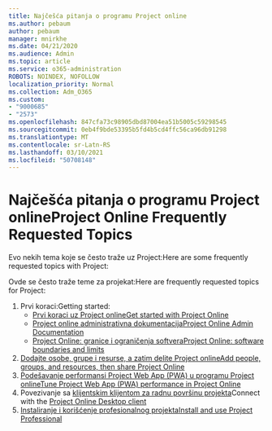 ```yaml
---
title: Najčešća pitanja o programu Project online
ms.author: pebaum
author: pebaum
manager: mnirkhe
ms.date: 04/21/2020
ms.audience: Admin
ms.topic: article
ms.service: o365-administration
ROBOTS: NOINDEX, NOFOLLOW
localization_priority: Normal
ms.collection: Adm_O365
ms.custom:
- "9000685"
- "2573"
ms.openlocfilehash: 847cfa73c98905dbd87004ea51b5005c59298545
ms.sourcegitcommit: 0eb4f9bde53395b5fd4b5cd4ffc56ca96db91298
ms.translationtype: MT
ms.contentlocale: sr-Latn-RS
ms.lasthandoff: 03/10/2021
ms.locfileid: "50708148"
---
```

# <a name="project-online-frequently-requested-topics"></a><span data-ttu-id="6ef00-102">Najčešća pitanja o programu Project online</span><span class="sxs-lookup"><span data-stu-id="6ef00-102">Project Online Frequently Requested Topics</span></span>

<span data-ttu-id="6ef00-103">Evo nekih tema koje se često traže uz Project:</span><span class="sxs-lookup"><span data-stu-id="6ef00-103">Here are some frequently requested topics with Project:</span></span>

<span data-ttu-id="6ef00-104">Ovde se često traže teme za projekat:</span><span class="sxs-lookup"><span data-stu-id="6ef00-104">Here are frequently requested topics for Project:</span></span>
1.  <span data-ttu-id="6ef00-105">Prvi koraci:</span><span class="sxs-lookup"><span data-stu-id="6ef00-105">Getting started:</span></span> 
    -   [<span data-ttu-id="6ef00-106">Prvi koraci uz Project online</span><span class="sxs-lookup"><span data-stu-id="6ef00-106">Get started with Project Online</span></span>](https://docs.microsoft.com/projectonline/get-started-with-project-online) 
    -   [<span data-ttu-id="6ef00-107">Project online administrativna dokumentacija</span><span class="sxs-lookup"><span data-stu-id="6ef00-107">Project Online Admin Documentation</span></span>](https://docs.microsoft.com/projectonline/project-online) 
    -   [<span data-ttu-id="6ef00-108">Project Online: granice i ograničenja softvera</span><span class="sxs-lookup"><span data-stu-id="6ef00-108">Project Online: software boundaries and limits</span></span>](https://docs.microsoft.com/ProjectOnline/project-online-software-boundaries-and-limits) 
2.  [<span data-ttu-id="6ef00-109">Dodajte osobe, grupe i resurse, a zatim delite Project online</span><span class="sxs-lookup"><span data-stu-id="6ef00-109">Add people, groups, and resources, then share Project Online</span></span>](https://docs.microsoft.com/projectonline/step-2-add-people-to-project-online) 
3.  [<span data-ttu-id="6ef00-110">Podešavanje performansi Project Web App (PWA) u programu Project online</span><span class="sxs-lookup"><span data-stu-id="6ef00-110">Tune Project Web App (PWA) performance in Project Online</span></span>](https://docs.microsoft.com/projectonline/tune-project-online-performance)
4.  <span data-ttu-id="6ef00-111">Povezivanje sa [klijentskim klijentom za radnu površinu projekta](https://docs.microsoft.com/projectonline/connect-to-project-online-with-the-project-online-desktop-client)</span><span class="sxs-lookup"><span data-stu-id="6ef00-111">Connect with the [Project Online Desktop client](https://docs.microsoft.com/projectonline/connect-to-project-online-with-the-project-online-desktop-client)</span></span> 
5.  [<span data-ttu-id="6ef00-112">Instaliranje i korišćenje profesionalnog projekta</span><span class="sxs-lookup"><span data-stu-id="6ef00-112">Install and use Project Professional</span></span>](https://support.office.com/article/install-project-7059249b-d9fe-4d61-ab96-5c5bf435f281) 

